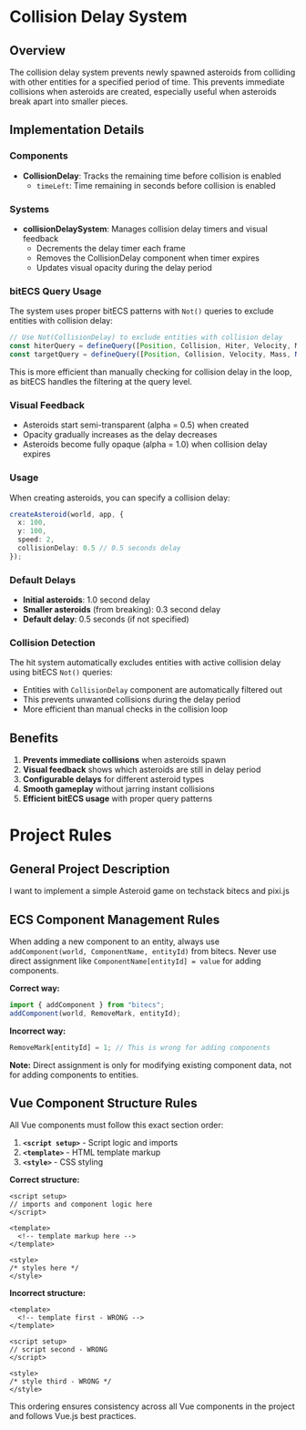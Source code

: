 # Collision Delay System

## Overview
The collision delay system prevents newly spawned asteroids from colliding with other entities for a specified period of time. This prevents immediate collisions when asteroids are created, especially useful when asteroids break apart into smaller pieces.

## Implementation Details

### Components
- **CollisionDelay**: Tracks the remaining time before collision is enabled
  - `timeLeft`: Time remaining in seconds before collision is enabled

### Systems
- **collisionDelaySystem**: Manages collision delay timers and visual feedback
  - Decrements the delay timer each frame
  - Removes the CollisionDelay component when timer expires
  - Updates visual opacity during the delay period

### bitECS Query Usage
The system uses proper bitECS patterns with `Not()` queries to exclude entities with collision delay:

```typescript
// Use Not(CollisionDelay) to exclude entities with collision delay
const hiterQuery = defineQuery([Position, Collision, Hiter, Velocity, Mass, Not(CollisionDelay)]);
const targetQuery = defineQuery([Position, Collision, Velocity, Mass, Not(CollisionDelay)]);
```

This is more efficient than manually checking for collision delay in the loop, as bitECS handles the filtering at the query level.

### Visual Feedback
- Asteroids start semi-transparent (alpha = 0.5) when created
- Opacity gradually increases as the delay decreases
- Asteroids become fully opaque (alpha = 1.0) when collision delay expires

### Usage
When creating asteroids, you can specify a collision delay:

```typescript
createAsteroid(world, app, {
  x: 100,
  y: 100,
  speed: 2,
  collisionDelay: 0.5 // 0.5 seconds delay
});
```

### Default Delays
- **Initial asteroids**: 1.0 second delay
- **Smaller asteroids** (from breaking): 0.3 second delay
- **Default delay**: 0.5 seconds (if not specified)

### Collision Detection
The hit system automatically excludes entities with active collision delay using bitECS `Not()` queries:
- Entities with `CollisionDelay` component are automatically filtered out
- This prevents unwanted collisions during the delay period
- More efficient than manual checks in the collision loop

## Benefits
1. **Prevents immediate collisions** when asteroids spawn
2. **Visual feedback** shows which asteroids are still in delay period
3. **Configurable delays** for different asteroid types
4. **Smooth gameplay** without jarring instant collisions
5. **Efficient bitECS usage** with proper query patterns 

# Project Rules

## General Project Description

I want to implement a simple Asteroid game on techstack bitecs and pixi.js

## ECS Component Management Rules

When adding a new component to an entity, always use `addComponent(world, ComponentName, entityId)` from bitecs. Never use direct assignment like `ComponentName[entityId] = value` for adding components.

**Correct way:**
```typescript
import { addComponent } from "bitecs";
addComponent(world, RemoveMark, entityId);
```

**Incorrect way:**
```typescript
RemoveMark[entityId] = 1; // This is wrong for adding components
```

**Note:** Direct assignment is only for modifying existing component data, not for adding components to entities.

## Vue Component Structure Rules

All Vue components must follow this exact section order:

1. **`<script setup>`** - Script logic and imports
2. **`<template>`** - HTML template markup  
3. **`<style>`** - CSS styling

**Correct structure:**
```vue
<script setup>
// imports and component logic here
</script>

<template>
  <!-- template markup here -->
</template>

<style>
/* styles here */
</style>
```

**Incorrect structure:**
```vue
<template>
  <!-- template first - WRONG -->
</template>

<script setup>
// script second - WRONG
</script>

<style>
/* style third - WRONG */
</style>
```

This ordering ensures consistency across all Vue components in the project and follows Vue.js best practices. 